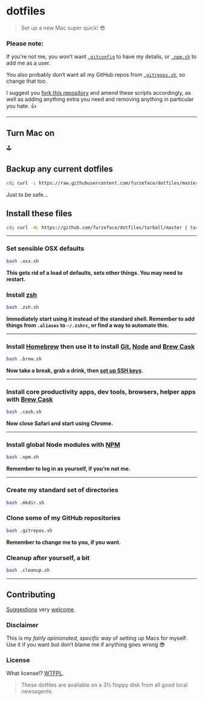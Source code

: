 # dotfiles

> Set up a new Mac super quick! :sunglasses:


### Please note:
If you’re not me, you won’t want [`.gitconfig`](https://github.com/furzeface/dotfiles/blob/master/.gitconfig) to have my details, or [`.npm.sh`](https://github.com/furzeface/dotfiles/blob/master/.npm.sh#L9) to add me as a user.

You also probably don‘t want all my GitHub repos from [`.gitrepos.sh`](https://github.com/furzeface/dotfiles/blob/master/.gitrepos.sh#L14), so change that too.

I suggest you [fork this repository](https://github.com/furzeface/dotfiles/fork) and amend these scripts accordingly, as well as adding anything extra you need and removing anything in particular you hate. :+1:

---

## Turn Mac on
🕹

## Backup any current dotfiles
```sh
cd; curl -L https://raw.githubusercontent.com/furzeface/dotfiles/master/.backup.sh > .backup.sh && bash .backup.sh
```
Just to be safe&hellip;

## Install these files
```sh
cd; curl -#L https://github.com/furzeface/dotfiles/tarball/master | tar -xzv --strip-components 1 --exclude=README.md
```

---

### Set sensible OSX defaults
```sh
bash .osx.sh
```
**This gets rid of a load of defaults, sets other things. You may need to restart.**

### Install [zsh](http://ohmyz.sh)
```sh
bash .zsh.sh
```
**Immediately start using it instead of the standard shell. Remember to add things from `.aliases` to `~/.zshrc`, or find a way to automate this.**

---

### Install [Homebrew](http://brew.sh) then use it to install [Git](http://git-scm.com), [Node](http://nodejs.org) and [Brew Cask](http://caskroom.io)
```sh
bash .brew.sh
```

**Now take a break, grab a drink, then [set up SSH keys](https://help.github.com/articles/adding-a-new-ssh-key-to-your-github-account/).**

---

### Install core productivity apps, dev tools, browsers, helper apps with [Brew Cask](http://caskroom.io)
```sh
bash .cask.sh
```
**Now close Safari and start using Chrome.**

---

### Install global Node modules with [NPM](https://www.npmjs.org)
```sh
bash .npm.sh
```
**Remember to log in as yourself, if you’re not me.**

---

### Create my standard set of directories
```sh
bash .mkdir.sh
```

### Clone some of my GitHub repositories
```sh
bash .gitrepos.sh
```
**Remember to change me to you, if you want.**

### Cleanup after yourself, a bit
```sh
bash .cleanup.sh
```
---

## Contributing
[Suggestions](https://github.com/furzeface/dotfiles/issues) very [welcome](https://github.com/furzeface/dotfiles/pulls).

### Disclaimer
This is my _fairly opinionated, specific way_ of setting up Macs for myself. Use it if you want but don’t blame me if anything goes wrong :sunglasses:

### License
What license!? [WTFPL](http://www.wtfpl.net).

> These dotfiles are available on a 3½ floppy disk from all good local newsagents.
